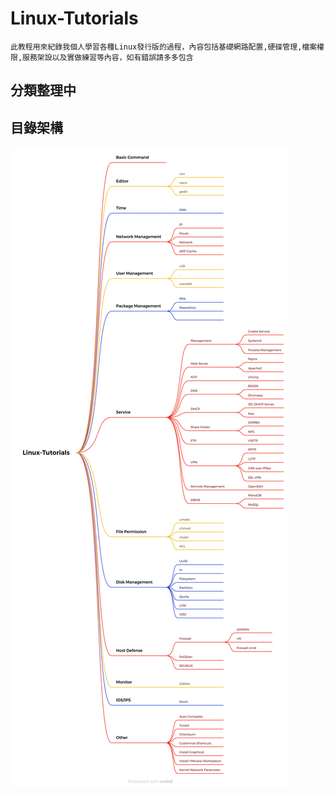 # Linux-Tutorials # 

    此教程用來紀錄我個人學習各種Linux發行版的過程，內容包括基礎網路配置,硬碟管理,檔案權限,服務架設以及實做練習等內容，如有錯誤請多多包含
  
## 分類整理中 ##

## 目錄架構 ##

![](Linux-Tutorials.png)
